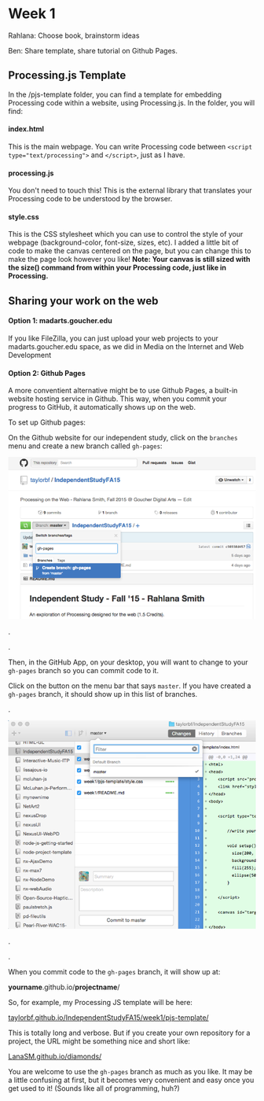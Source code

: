 # Week 1

Rahlana: Choose book, brainstorm ideas

Ben: Share template, share tutorial on Github Pages.

## Processing.js Template

In the /pjs-template folder, you can find a template for embedding Processing code within a website, using Processing.js. In the folder, you will find:

#### index.html

This is the main webpage. You can write Processing code between `<script type="text/processing">` and `</script>`, just as I have.

#### processing.js

You don't need to touch this! This is the external library that translates your Processing code to be understood by the browser.

#### style.css

This is the CSS stylesheet which you can use to control the style of your webpage (background-color, font-size, sizes, etc). I added a little bit of code to make the canvas centered on the page, but you can change this to make the page look however you like! **Note: Your canvas is still sized with the size() command from within your Processing code, just like in Processing.** 

## Sharing your work on the web

#### Option 1: madarts.goucher.edu

If you like FileZilla, you can just upload your web projects to your madarts.goucher.edu space, as we did in Media on the Internet and Web Development

#### Option 2: Github Pages

A more conventient alternative might be to use Github Pages, a built-in website hosting service in Github. This way, when you commit your progress to GitHub, it automatically shows up on the web.

To set up Github pages:

On the Github website for our independent study, click on the `branches` menu and create a new branch called `gh-pages`:


![](images/web.png)

.

.


Then, in the GitHub App, on your desktop, you will want to change to your `gh-pages` branch so you can commit code to it. 

Click on the button on the menu bar that says `master`. If you have created a `gh-pages` branch, it should show up in this list of branches.

.





![](images/app.png)

.

.

When you commit code to the `gh-pages` branch, it will show up at:

**yourname**.github.io/**projectname**/

So, for example, my Processing JS template will be here:

[taylorbf.github.io/IndependentStudyFA15/week1/pjs-template/](http://taylorbf.github.io/IndependentStudyFA15/week1/pjs-template/)

This is totally long and verbose. But if you create your own repository for a project, the URL might be something nice and short like:

[LanaSM.github.io/diamonds/](http://LanaSM.github.io/diamonds/)

You are welcome to use the `gh-pages` branch as much as you like. It may be a little confusing at first, but it becomes very convenient and easy once you get used to it! (Sounds like all of programming, huh?)
